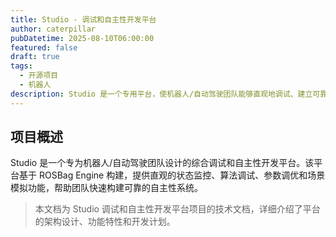 ```yaml
---
title: Studio - 调试和自主性开发平台
author: caterpillar
pubDatetime: 2025-08-10T06:00:00
featured: false
draft: true
tags:
  - 开源项目
  - 机器人
description: Studio 是一个专用平台，使机器人/自动驾驶团队能够直观地调试、建立可靠的自主性并扩展其发展，基于 ROSBag Engine 构建。
---
```


## 项目概述

Studio 是一个专为机器人/自动驾驶团队设计的综合调试和自主性开发平台。该平台基于 ROSBag Engine 构建，提供直观的状态监控、算法调试、参数调优和场景模拟功能，帮助团队快速构建可靠的自主性系统。

> 本文档为 Studio 调试和自主性开发平台项目的技术文档，详细介绍了平台的架构设计、功能特性和开发计划。
